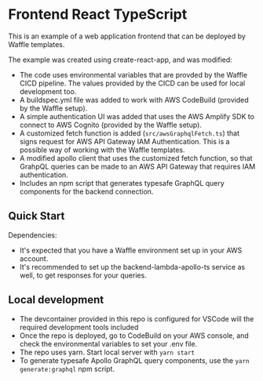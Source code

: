 # Frontend React TypeScript

This is an example of a web application frontend that can be deployed by Waffle templates.

The example was created using create-react-app, and was modified:

- The code uses environmental variables that are provded by the Waffle CICD pipeline. The values provided by the CICD can be used for local development too.
- A buildspec.yml file was added to work with AWS CodeBuild (provided by the Waffle setup).
- A simple authentication UI was added that uses the AWS Amplify SDK to connect to AWS Cognito (provided by the Waffle setup).
- A customized fetch function is added (`src/awsGraphqlFetch.ts`) that signs request for AWS API Gateway IAM Authentication. This is a possible way of working with the Waffle templates.
- A modified apollo client that uses the customized fetch function, so that GrahpQL queries can be made to an AWS API Gateway that requires IAM authentication.
- Includes an npm script that generates typesafe GraphQL query components for the backend connection.

## Quick Start

Dependencies:

- It's expected that you have a Waffle environment set up in your AWS account.
- It's recommended to set up the backend-lambda-apollo-ts service as well, to get
  responses for your queries.

## Local development

- The devcontainer provided in this repo is configured for VSCode will the required development tools included
- Once the repo is deployed, go to CodeBuild on your AWS console, and check the environmental variables to set your .env file.
- The repo uses yarn. Start local server with `yarn start`
- To generate typesafe Apollo GraphQL query components, use the `yarn generate:graphql` npm script.
